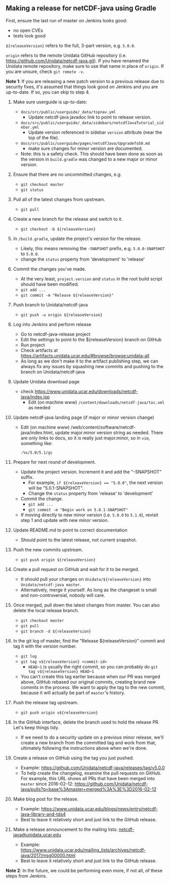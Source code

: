 ## Making a release for netCDF-java using Gradle

First, ensure the last run of master on Jenkins looks good:
 * no open CVEs
 * tests look good

`${releaseVersion}` refers to the full, 3-part version, e.g. `5.0.0`.

`origin` refers to the remote Unidata GitHub repository (i.e. https://github.com/Unidata/netcdf-java.git).
If you have renamed the Unidata remote repository, make sure to use that name in place of `origin`.
If you are unsure, check `git remote -v`.

**Note 1**: If you are releasing a new patch version to a previous release due to security fixes, it's assumed that things look good on Jenkins and you are up-to-date.
If so, you can skip to step 4.

1. Make sure userguide is up-to-date:
   - `docs/src/public/userguide/_data/topnav.yml`
       - Update netcdf-java javadoc link to point to release version.
   - `docs/src/public/userguide/_data/sidebars/netcdfJavaTutorial_sidebar.yml`
       - Update version referenced in sidebar `version` attribute (near the top of the file).
   - `docs/src/public/userguide/pages/netcdfJava/UpgradeTo50.md`
       - make sure changes for minor version are documented.
   - Note: this is a safety check.
     This should have been done as soon as the version in `build.gradle` was changed to a new major or minor version.

1. Ensure that there are no uncommitted changes, e.g.
   - `git checkout master`
   - `git status`

1. Pull all of the latest changes from upstream.
   - `git pull`

1. Create a new branch for the release and switch to it.
   - `git checkout -b ${releaseVersion}`

1. In `/build.gradle`, update the project's version for the release.
   - Likely, this means removing the `-SNAPSHOT` prefix, e.g. `5.0.0-SNAPSHOT` to `5.0.0`.
   - change the `status` property from 'development' to 'release'

1. Commit the changes you've made.
    - At the very least, `project.version` and `status` in the root build script should have been modified.
    - `git add ...`
    - `git commit -m "Release ${releaseVersion}"`

1. Push branch to Unidata/netcdf-java
    - `git push -u origin ${releaseVersion}`

1. Log into Jenkins and perform release
    - Go to netcdf-java-release project
    - Edit the settings to point to the ${releaseVersion} branch on GitHub
    - Run project
    - Check artifacts at https://artifacts.unidata.ucar.edu/#browse/browse:unidata-all
    - As long as we don't make it to the artifact publishing step, we can always fix any issues by squashing new commits and pushing to the branch on Unidata/netcdf-java

1. Update Unidata download page
    - check https://www.unidata.ucar.edu/downloads/netcdf-java/index.jsp
      * Edit (on machine www) `/content/downloads/netcdf-java/toc.xml` as needed

1. Update netcdf-java landing page (if major or minor version change)
    - Edit (on machine www) /web/content/software/netcdf-java/index.html, update major.minor version string as needed.
      There are only links to docs, so it is really just major.minor, so in `vim`, something like:
   
      `:%s/5.0/5.1/gc`

1. Prepare for next round of development.
    - Update the project version. Increment it and add the "-SNAPSHOT" suffix.
      * For example, `if ${releaseVersion} == "5.0.0"`, the next version will be "5.0.1-SNAPSHOT".
      * Change the `status` property from 'release' to 'development'
    - Commit the change.
      * `git add ...`
      * `git commit -m "Begin work on 5.0.1-SNAPSHOT"`
    - If moving directly to new minor version (i.e. `5.0.0` to `5.1.0`), revisit step 1 and update with new minor version.

1. Update README.md to point to correct documentation
    - Should point to the latest release, not current snapshot.

1. Push the new commits upstream.
    - `git push origin ${releaseVersion}`

1. Create a pull request on GitHub and wait for it to be merged.
    - It should pull your changes on `Unidata/${releaseVersion}` into `Unidata/netcdf-java master`.
    - Alternatively, merge it yourself. As long as the changeset is small and non-controversial, nobody will care.

1. Once merged, pull down the latest changes from master. You can also delete the local release branch.
    - `git checkout master`
    - `git pull`
    - `git branch -d ${releaseVersion}`

1. In the git log of master, find the "Release ${releaseVersion}" commit and tag it with the version number.
    - `git log`
    - `git tag v${releaseVersion} <commit-id>`
        * `HEAD~1` is usually the right commit, so you can probably do `git tag v${releaseVersion} HEAD~1`
    - You can't create this tag earlier because when our PR was merged above, GitHub rebased our original
      commits, creating brand new commits in the process. We want to apply the tag to the new commit,
      because it will actually be part of `master`'s history.

1. Push the release tag upstream.
    -  `git push origin v${releaseVersion}`

1. In the GitHub interface, delete the branch used to hold the release PR. Let's keep things tidy.
    - If we need to do a security update on a previous minor release, we'll create a new branch from the committed tag and work from that, ultimately following the instructions above when we're done.

1. Create a release on GitHub using the tag you just pushed.
    - Example: https://github.com/Unidata/netcdf-java/releases/tag/v5.0.0
    - To help create the changelog, examine the pull requests on GitHub. For example, this URL shows all PRs that
      have been merged into `master` since 2016-02-12:
      https://github.com/Unidata/netcdf-java/pulls?q=base%3Amaster+merged%3A%3E%3D2016-02-12

1. Make blog post for the release.
    - Example: https://www.unidata.ucar.edu/blogs/news/entry/netcdf-java-library-and-tds4
    - Best to leave it relatively short and just link to the GitHub release.

1. Make a release announcement to the mailing lists: netcdf-java@unidata.ucar.edu
    - Example: https://www.unidata.ucar.edu/mailing_lists/archives/netcdf-java/2017/msg00000.html
    - Best to leave it relatively short and just link to the GitHub release.

**Note 2**: In the future, we could be performing even more, if not all, of these steps from Jenkins.
